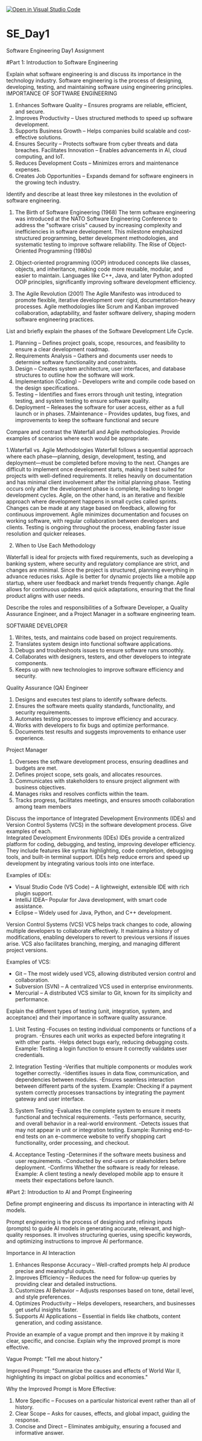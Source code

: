 [![Open in Visual Studio Code](https://classroom.github.com/assets/open-in-vscode-2e0aaae1b6195c2367325f4f02e2d04e9abb55f0b24a779b69b11b9e10269abc.svg)](https://classroom.github.com/online_ide?assignment_repo_id=18524684&assignment_repo_type=AssignmentRepo)
# SE_Day1
Software Engineering Day1 Assignment

#Part 1: Introduction to Software Engineering

Explain what software engineering is and discuss its importance in the technology industry.
Software engineering is the process of designing, developing, testing, and maintaining software using engineering principles.
IMPORTANCE OF SOFTWARE ENGINEERING
1. Enhances Software Quality – Ensures programs are reliable, efficient, and secure.
2. Improves Productivity – Uses structured methods to speed up software development.
3. Supports Business Growth – Helps companies build scalable and cost-effective solutions.
4. Ensures Security – Protects software from cyber threats and data breaches.
Facilitates Innovation – Enables advancements in AI, cloud computing, and IoT.
5. Reduces Development Costs – Minimizes errors and maintenance expenses.
6. Creates Job Opportunities – Expands demand for software engineers in the growing tech industry.

Identify and describe at least three key milestones in the evolution of software engineering.

1. The Birth of Software Engineering (1968)
The term software engineering was introduced at the NATO Software Engineering Conference to address the "software crisis" caused by increasing complexity and inefficiencies in software development.
This milestone emphasized structured programming, better development methodologies, and systematic testing to improve software reliability.
The Rise of Object-Oriented Programming (1980s)

2. Object-oriented programming (OOP) introduced concepts like classes, objects, and inheritance, making code more reusable, modular, and easier to maintain.
Languages like C++, Java, and later Python adopted OOP principles, significantly improving software development efficiency.

3. The Agile Revolution (2001)
The Agile Manifesto was introduced to promote flexible, iterative development over rigid, documentation-heavy processes.
Agile methodologies like Scrum and Kanban improved collaboration, adaptability, and faster software delivery, shaping modern software engineering practices.

List and briefly explain the phases of the Software Development Life Cycle.

1. Planning – Defines project goals, scope, resources, and feasibility to ensure a clear development roadmap.
2. Requirements Analysis – Gathers and documents user needs to determine software functionality and constraints.
3. Design – Creates system architecture, user interfaces, and database structures to outline how the software will work.
4. Implementation (Coding) – Developers write and compile code based on the design specifications.
5. Testing – Identifies and fixes errors through unit testing, integration testing, and system testing to ensure software quality.
6. Deployment – Releases the software for user access, either as a full launch or in phases.
7.Maintenance – Provides updates, bug fixes, and improvements to keep the software functional and secure

Compare and contrast the Waterfall and Agile methodologies. Provide examples of scenarios where each would be appropriate.

1.Waterfall vs. Agile Methodologies
Waterfall follows a sequential approach where each phase—planning, design, development, testing, and deployment—must be completed before moving to the next. Changes are difficult to implement once development starts, making it best suited for projects with well-defined requirements. It relies heavily on documentation and has minimal client involvement after the initial planning phase. Testing occurs only after the development phase is complete, leading to longer development cycles.
Agile, on the other hand, is an iterative and flexible approach where development happens in small cycles called sprints. Changes can be made at any stage based on feedback, allowing for continuous improvement. Agile minimizes documentation and focuses on working software, with regular collaboration between developers and clients. Testing is ongoing throughout the process, enabling faster issue resolution and quicker releases.

2. When to Use Each Methodology

Waterfall is ideal for projects with fixed requirements, such as developing a banking system, where security and regulatory compliance are strict, and changes are minimal. Since the project is structured, planning everything in advance reduces risks.
Agile is better for dynamic projects like a mobile app startup, where user feedback and market trends frequently change. Agile allows for continuous updates and quick adaptations, ensuring that the final product aligns with user needs.

Describe the roles and responsibilities of a Software Developer, a Quality Assurance Engineer, and a Project Manager in a software engineering team.

SOFTWARE DEVELOPER

1. Writes, tests, and maintains code based on project requirements.
2. Translates system design into functional software applications.
3. Debugs and troubleshoots issues to ensure software runs smoothly.
4. Collaborates with designers, testers, and other developers to integrate components.
5. Keeps up with new technologies to improve software efficiency and security.
   
Quality Assurance (QA) Engineer

1. Designs and executes test plans to identify software defects.
2. Ensures the software meets quality standards, functionality, and security requirements.
3. Automates testing processes to improve efficiency and accuracy.
4. Works with developers to fix bugs and optimize performance.
5. Documents test results and suggests improvements to enhance user experience.

Project Manager

1. Oversees the software development process, ensuring deadlines and budgets are met.
2. Defines project scope, sets goals, and allocates resources.
3. Communicates with stakeholders to ensure project alignment with business objectives.
4. Manages risks and resolves conflicts within the team.
5. Tracks progress, facilitates meetings, and ensures smooth collaboration among team members

Discuss the importance of Integrated Development Environments (IDEs) and Version Control Systems (VCS) in the software development process. Give examples of each.  
Integrated Development Environments (IDEs) 
IDEs provide a centralized platform for coding, debugging, and testing, improving developer efficiency. They include features like syntax highlighting, code completion, debugging tools, and built-in terminal support. IDEs help reduce errors and speed up development by integrating various tools into one interface.  

Examples of IDEs: 
- Visual Studio Code (VS Code) – A lightweight, extensible IDE with rich plugin support.  
- IntelliJ IDEA– Popular for Java development, with smart code assistance.  
- Eclipse – Widely used for Java, Python, and C++ development.  

Version Control Systems (VCS) 
VCS helps track changes to code, allowing multiple developers to collaborate effectively. It maintains a history of modifications, enabling developers to revert to previous versions if issues arise. VCS also facilitates branching, merging, and managing different project versions.  

Examples of VCS:
- Git – The most widely used VCS, allowing distributed version control and collaboration.  
- Subversion (SVN) – A centralized VCS used in enterprise environments.  
- Mercurial – A distributed VCS similar to Git, known for its simplicity and performance.  


Explain the different types of testing (unit, integration, system, and acceptance) and their importance in software quality assurance.

1. Unit Testing
-Focuses on testing individual components or functions of a program.
-Ensures each unit works as expected before integrating it with other parts.
-Helps detect bugs early, reducing debugging costs.
Example: Testing a login function to ensure it correctly validates user credentials.

2. Integration Testing
-Verifies that multiple components or modules work together correctly.
-Identifies issues in data flow, communication, and dependencies between modules.
-Ensures seamless interaction between different parts of the system.
Example: Checking if a payment system correctly processes transactions by integrating the payment gateway and user interface.

3. System Testing
-Evaluates the complete system to ensure it meets functional and technical requirements.
-Tests performance, security, and overall behavior in a real-world environment.
-Detects issues that may not appear in unit or integration testing.
Example: Running end-to-end tests on an e-commerce website to verify shopping cart functionality, order processing, and checkout.

4. Acceptance Testing
-Determines if the software meets business and user requirements.
-Conducted by end-users or stakeholders before deployment.
-Confirms Whether the software is ready for release.
Example: A client testing a newly developed mobile app to ensure it meets their expectations before launch.

#Part 2: Introduction to AI and Prompt Engineering


Define prompt engineering and discuss its importance in interacting with AI models.

Prompt engineering is the process of designing and refining inputs (prompts) to guide AI models in generating accurate, relevant, and high-quality responses. It involves structuring queries, using specific keywords, and optimizing instructions to improve AI performance.

Importance in AI Interaction
1. Enhances Response Accuracy – Well-crafted prompts help AI produce precise and meaningful outputs.
2. Improves Efficiency – Reduces the need for follow-up queries by providing clear and detailed instructions.
3. Customizes AI Behavior – Adjusts responses based on tone, detail level, and style preferences.
4. Optimizes Productivity – Helps developers, researchers, and businesses get useful insights faster.
5. Supports AI Applications – Essential in fields like chatbots, content generation, and coding assistance.

Provide an example of a vague prompt and then improve it by making it clear, specific, and concise. Explain why the improved prompt is more effective.

Vague Prompt:
"Tell me about history."

Improved Prompt:
"Summarize the causes and effects of World War II, highlighting its impact on global politics and economies."

Why the Improved Prompt is More Effective:
1. More Specific – Focuses on a particular historical event rather than all of history.
2. Clear Scope – Asks for causes, effects, and global impact, guiding the response.
3. Concise and Direct – Eliminates ambiguity, ensuring a focused and informative answer.
